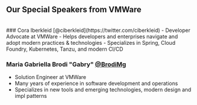## Our Special Speakers from VMWare
<br/>
### Cora Iberkleid [@ciberkleid](https://twitter.com/ciberkleid)
- Developer Advocate at VMWare
- Helps developers and enterprises navigate and adopt modern practices & technologies
- Specializes in Spring, Cloud Foundry, Kubernetes, Tanzu, and modern CI/CD

<br/>

### Maria Gabriella Brodi "Gabry" [@BrodiMg](https://twitter.com/BrodiMg)
- Solution Engineer at VMWare
- Many years of experience in software development and operations
- Specializes in new tools and emerging technologies, modern design and impl patterns



